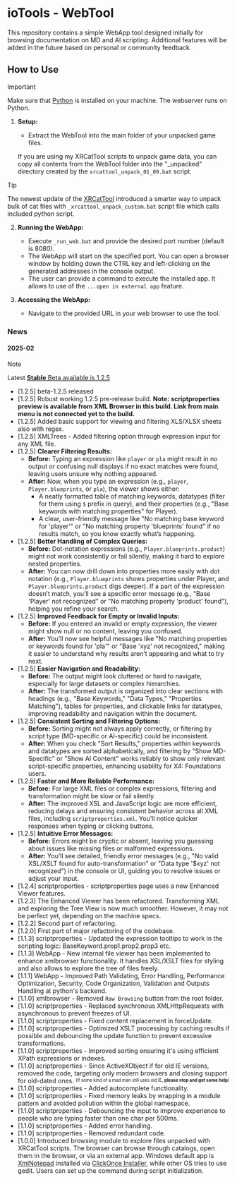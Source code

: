# ioTools - WebTool

This repository contains a simple WebApp tool designed initially for browsing documentation on MD and AI scripting. Additional features will be added in the future based on personal or community feedback.

## How to Use

> [!important]
>
> Make sure that [Python](https://www.python.org/downloads/) is installed on your machine. The webserver runs on Python.

1. **Setup:**
   - Extract the WebTool into the main folder of your unpacked game files.

   If you are using my XRCatTool scripts to unpack game data, you can copy all contents from the WebTool folder into the "_unpacked" directory created by the `xrcattool_unpack_01_09.bat` script.

> [!tip]
> The newest update of the [XRCatTool](https://github.com/iomatix/ioTools-X4Foundations/tree/main/XRCatTool) introduced a smarter way to unpack bulk of cat files with `_xrcattool_unpack_custom.bat` script file which calls included python script.

2. **Running the WebApp:**
   - Execute `_run_web.bat` and provide the desired port number (default is 8080).
   - The WebApp will start on the specified port. You can open a browser window by holding down the CTRL key and left-clicking on the generated addresses in the console output.
   - The user can provide a command to execute the installed app. It allows to use of the `...open in external app` feature.

3. **Accessing the WebApp:**
   - Navigate to the provided URL in your web browser to use the tool.

### News

#### 2025-02

> [!note]
>
> Latest [**Stable** Beta available is 1.2.5](https://github.com/iomatix/ioTools-X4Foundations/releases/tag/1.0.1)


- [1.2.5] beta-1.2.5 released
- [1.2.5] Robust working 1.2.5 pre-release build. **Note: scriptproperties preview is available from XML Browser in this build. Link from main menu is not connected yet to the build.**
- [1.2.5] Added basic support for viewing and filtering XLS/XLSX sheets also with regex.
- [1.2.5] XMLTrees - Added filtering option through expression input for any XML file.
- [1.2.5] **Clearer Filtering Results:**
    - **Before:** Typing an expression like `player` or `pla` might result in no output or confusing null displays if no exact matches were found, leaving users unsure why nothing appeared.
    - **After:** Now, when you type an expression (e.g., `player`, `Player.blueprints`, or `pla`), the viewer shows either:
      - A neatly formatted table of matching keywords, datatypes (filter for them using `$` prefix in query), and their properties (e.g., "Base keywords with matching properties" for Player).
      - A clear, user-friendly message like "No matching base keyword for 'player'" or "No matching property 'blueprints' found" if no results match, so you know exactly what’s happening.
- [1.2.5] **Better Handling of Complex Queries:**
    - **Before:** Dot-notation expressions (e.g., `Player.blueprints.product`) might not work consistently or fail silently, making it hard to explore nested properties.
    - **After:** You can now drill down into properties more easily with dot notation (e.g., `Player.blueprints` shows properties under Player, and `Player.blueprints.product` digs deeper). If a part of the expression doesn’t match, you’ll see a specific error message (e.g., "Base 'Player' not recognized" or "No matching property 'product' found"), helping you refine your search.
- [1.2.5] **Improved Feedback for Empty or Invalid Inputs:**
    - **Before:** If you entered an invalid or empty expression, the viewer might show null or no content, leaving you confused.
    - **After:** You’ll now see helpful messages like "No matching properties or keywords found for 'pla'" or "Base 'xyz' not recognized," making it easier to understand why results aren’t appearing and what to try next.
- [1.2.5] **Easier Navigation and Readability:**
    - **Before:** The output might look cluttered or hard to navigate, especially for large datasets or complex hierarchies.
    - **After:** The transformed output is organized into clear sections with headings (e.g., "Base Keywords," "Data Types," "Properties Matching"), tables for properties, and clickable links for datatypes, improving readability and navigation within the document.
- [1.2.5] **Consistent Sorting and Filtering Options:**
    - **Before:** Sorting might not always apply correctly, or filtering by script type (MD-specific or AI-specific) could be inconsistent.
    - **After:** When you check "Sort Results," properties within keywords and datatypes are sorted alphabetically, and filtering by "Show MD-Specific" or "Show AI Content" works reliably to show only relevant script-specific properties, enhancing usability for X4: Foundations users.
- [1.2.5] **Faster and More Reliable Performance:**
    - **Before:** For large XML files or complex expressions, filtering and transformation might be slow or fail silently.
    - **After:** The improved XSL and JavaScript logic are more efficient, reducing delays and ensuring consistent behavior across all XML files, including `scriptproperties.xml`. You’ll notice quicker responses when typing or clicking buttons.
- [1.2.5] **Intuitive Error Messages:**
    - **Before:** Errors might be cryptic or absent, leaving you guessing about issues like missing files or malformed expressions.
    - **After:** You’ll see detailed, friendly error messages (e.g., "No valid XSL/XSLT found for auto-transformation" or "Data type '$xyz' not recognized") in the console or UI, guiding you to resolve issues or adjust your input.
- [1.2.4] scriptproperties - scriptproperties page uses a new Enhanced Viewer features.
- [1.2.3] The Enhanced Viewer has been refactored. Transforming XML and exploring the Tree View is now much smoother. However, it may not be perfect yet, depending on the machine specs.
- [1.2.2] Second part of refactoring.
- [1.2.0] First part of major refactoring of the codebase.
- [1.1.3] scriptproperties - Updated the expression tooltips to work in the scripting logic: BaseKeyword.prop1.prop2.prop3 etc.
- [1.1.3] WebApp - New internal file viewer has been implemented to enhance xmlbrowser functionality. It handles XSL/XSLT files for styling and also allows to explore the tree of files freely.
- [1.1.1] WebApp - Improved Path Validating, Error Handling, Performance Optimization, Security, Code Organization, Validation and Outputs Handling at python's backend.
- [1.1.0] xmlbrowser - Removed `Raw Browsing` button from the root folder.
- [1.1.0] scriptproperties - Replaced synchronous XMLHttpRequests with asynchronous to prevent freezes of UI.
- [1.1.0] scriptproperties - Fixed content replacement in forceUpdate.
- [1.1.0] scriptproperties - Optimized XSLT processing by caching results if possible and debouncing the update function to prevent excessive transformations.
- [1.1.0] scriptproperties - Improved sorting ensuring it's using efficient XPath expressions or indexes.
- [1.1.0] scriptproperties - Since ActiveXObject if for old IE versions, removed the code, targeting only modern browsers and closing support for old-dated ones. <sup><sub>(If some kind of a mad man still uses old IE, **please stop and get some help**)</sub></sup>
- [1.1.0] scriptproperties - Added autocomplete functionality.
- [1.1.0] scriptproperties - Fixed memory leaks by wrapping in a module pattern and avoided pollution within the global namespace.
- [1.1.0] scriptproperties - Debouncing the input to improve experience to people who are typing faster than one char per 500ms.
- [1.1.0] scriptproperties - Added error handling.
- [1.1.0] scriptproperties - Removed redundant code.
- [1.0.0] Introduced browsing module to explore files unpacked with XRCatTool scripts. The browser can browse through catalogs, open them in the browser, or via an external app. Windows default app is [XmlNotepad](https://microsoft.github.io/XmlNotepad/#install/) installed via [ClickOnce Installer](https://lovettsoftwarestorage.blob.core.windows.net/downloads/XmlNotepad/XmlNotepad.application), while other OS tries to use gedit. Users can set up the command during script initialization.
